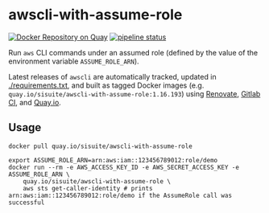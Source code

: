 # awscli-with-assume-role

[![Docker Repository on Quay](https://quay.io/repository/sisuite/awscli-with-assume-role/status "Docker Repository on Quay")](https://quay.io/repository/sisuite/awscli-with-assume-role) [![pipeline status](https://gitlab.com/sgreben/docker-awscli-with-assume-role/badges/master/pipeline.svg)](https://gitlab.com/sgreben/docker-awscli-with-assume-role/commits/master)

Run `aws` CLI commands under an assumed role (defined by the value of the environment variable `ASSUME_ROLE_ARN`).

Latest releases of `awscli` are automatically tracked, updated in [./requirements.txt](requirements.txt), and built as tagged Docker images (e.g. `quay.io/sisuite/awscli-with-assume-role:1.16.193`) using [Renovate](https://renovatebot.com), [Gitlab CI](https://gitlab.com/sgreben/docker-awscli-with-assume-role/pipelines), and [Quay.io](https://quay.io/repository/sisuite/awscli-with-assume-role?tab=builds).

## Usage

```
docker pull quay.io/sisuite/awscli-with-assume-role
```

```
export ASSUME_ROLE_ARN=arn:aws:iam::123456789012:role/demo
docker run --rm -e AWS_ACCESS_KEY_ID -e AWS_SECRET_ACCESS_KEY -e ASSUME_ROLE_ARN \
    quay.io/sisuite/awscli-with-assume-role \
    aws sts get-caller-identity # prints arn:aws:iam::123456789012:role/demo if the AssumeRole call was successful
```
